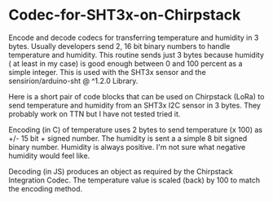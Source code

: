 # Codec-for-SHT3x-on-Chirpstack
Encode and decode codecs for transferring temperature and humidity in 3 bytes.  Usually developers send 2, 16 bit binary numbers to handle temperature and humidity.  This routine sends just 3 bytes because humidity ( at least in my case) is good enough between 0 and 100 percent as a simple integer. This is used with the SHT3x sensor and the sensirion/arduino-sht @ ^1.2.0 Library.

Here is a short pair of code blocks that can be used on Chirpstack (LoRa) to send temperature and humidity from an SHT3x I2C sensor in 3 bytes.  They probably work on TTN but I have not tested tried it.

Encoding (in C) of temperature uses 2 bytes to send temperature (x 100) as +/- 15 bit + signed number. The humidity is sent a a simple 8 bit signed binary number. Humidity is always positive.  I'm not sure what negative humidity would feel like.

Decoding (in JS) produces an object as required by the Chirpstack Integration Codec. The temperature value is scaled (back) by 100 to match the encoding method.

